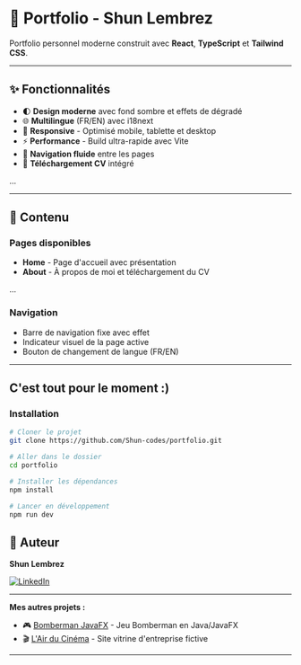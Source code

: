 # 🎨 Portfolio - Shun Lembrez

Portfolio personnel moderne construit avec **React**, **TypeScript** et **Tailwind CSS**.


---

## ✨ Fonctionnalités

- 🌓 **Design moderne** avec fond sombre et effets de dégradé
- 🌐 **Multilingue** (FR/EN) avec i18next
- 📱 **Responsive** - Optimisé mobile, tablette et desktop
- ⚡ **Performance** - Build ultra-rapide avec Vite
- 🎯 **Navigation fluide** entre les pages
- 💼 **Téléchargement CV** intégré

...


---

## 📄 Contenu

### Pages disponibles

- **Home** - Page d'accueil avec présentation
- **About** - À propos de moi et téléchargement du CV

...

### Navigation

- Barre de navigation fixe avec effet
- Indicateur visuel de la page active
- Bouton de changement de langue (FR/EN)

---

C'est tout pour le moment :) 
---

### Installation
```bash
# Cloner le projet
git clone https://github.com/Shun-codes/portfolio.git

# Aller dans le dossier
cd portfolio

# Installer les dépendances
npm install

# Lancer en développement
npm run dev
```

## 👤 Auteur

**Shun Lembrez**

[![LinkedIn](https://img.shields.io/badge/LinkedIn-0077B5?style=for-the-badge&logo=linkedin&logoColor=white)](https://www.linkedin.com/in/shun-lembrez)


---

**Mes autres projets :**

- 🎮 [Bomberman JavaFX](https://github.com/Shun-codes/BombermanJavaFX) - Jeu Bomberman en Java/JavaFX
- 🎬 [L'Air du Cinéma](https://github.com/Shun-codes/L-Air-du-Cinema) - Site vitrine d'entreprise fictive

---